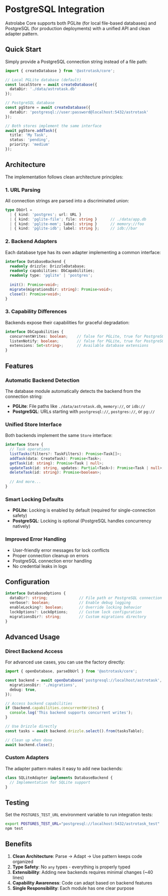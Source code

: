 # PostgreSQL Integration

Astrolabe Core supports both PGLite (for local file-based databases) and PostgreSQL (for production deployments) with a unified API and clean adapter pattern.

## Quick Start

Simply provide a PostgreSQL connection string instead of a file path:

```typescript
import { createDatabase } from '@astrotask/core';

// Local PGLite database (default)
const localStore = await createDatabase({
  dataDir: './data/astrotask.db'
});

// PostgreSQL database
const pgStore = await createDatabase({
  dataDir: 'postgresql://user:password@localhost:5432/astrotask'
});

// Both stores implement the same interface
await pgStore.addTask({
  title: 'My Task',
  status: 'pending',
  priority: 'medium'
});
```

## Architecture

The implementation follows clean architecture principles:

### 1. URL Parsing

All connection strings are parsed into a discriminated union:

```typescript
type DbUrl =
  | { kind: 'postgres'; url: URL }
  | { kind: 'pglite-file'; file: string }      // ./data/app.db
  | { kind: 'pglite-mem'; label: string }      // memory://foo
  | { kind: 'pglite-idb'; label: string };     // idb://bar
```

### 2. Backend Adapters

Each database type has its own adapter implementing a common interface:

```typescript
interface DatabaseBackend {
  readonly drizzle: DrizzleDatabase;
  readonly capabilities: DbCapabilities;
  readonly type: 'pglite' | 'postgres';
  
  init(): Promise<void>;
  migrate(migrationsDir: string): Promise<void>;
  close(): Promise<void>;
}
```

### 3. Capability Differences

Backends expose their capabilities for graceful degradation:

```typescript
interface DbCapabilities {
  concurrentWrites: boolean;    // false for PGLite, true for PostgreSQL
  listenNotify: boolean;        // false for PGLite, true for PostgreSQL
  extensions: Set<string>;      // Available database extensions
}
```

## Features

### Automatic Backend Detection

The database module automatically detects the backend from the connection string:

- **PGLite**: File paths like `./data/astrotask.db`, `memory://`, or `idb://`
- **PostgreSQL**: URLs starting with `postgresql://`, `postgres://`, or `pg://`

### Unified Store Interface

Both backends implement the same `Store` interface:

```typescript
interface Store {
  // Task operations
  listTasks(filters?: TaskFilters): Promise<Task[]>;
  addTask(data: CreateTask): Promise<Task>;
  getTask(id: string): Promise<Task | null>;
  updateTask(id: string, updates: Partial<Task>): Promise<Task | null>;
  deleteTask(id: string): Promise<boolean>;
  
  // And more...
}
```

### Smart Locking Defaults

- **PGLite**: Locking is enabled by default (required for single-connection safety)
- **PostgreSQL**: Locking is optional (PostgreSQL handles concurrency natively)

### Improved Error Handling

- User-friendly error messages for lock conflicts
- Proper connection cleanup on errors
- PostgreSQL connection error handling
- No credential leaks in logs

## Configuration

```typescript
interface DatabaseOptions {
  dataDir?: string;              // File path or PostgreSQL connection string
  verbose?: boolean;             // Enable debug logging
  enableLocking?: boolean;       // Override locking behavior
  lockOptions?: LockOptions;     // Custom lock configuration
  migrationsDir?: string;        // Custom migrations directory
}
```

## Advanced Usage

### Direct Backend Access

For advanced use cases, you can use the factory directly:

```typescript
import { openDatabase, parseDbUrl } from '@astrotask/core';

const backend = await openDatabase('postgresql://localhost/astrotask', {
  migrationsDir: './migrations',
  debug: true,
});

// Access backend capabilities
if (backend.capabilities.concurrentWrites) {
  console.log('This backend supports concurrent writes');
}

// Use Drizzle directly
const tasks = await backend.drizzle.select().from(tasksTable);

// Clean up when done
await backend.close();
```

### Custom Adapters

The adapter pattern makes it easy to add new backends:

```typescript
class SQLiteAdapter implements DatabaseBackend {
  // Implementation for SQLite support
}
```

## Testing

Set the `POSTGRES_TEST_URL` environment variable to run integration tests:

```bash
export POSTGRES_TEST_URL="postgresql://localhost:5432/astrotask_test"
npm test
```

## Benefits

1. **Clean Architecture**: Parse → Adapt → Use pattern keeps code organized
2. **Type Safety**: No `any` types - everything is properly typed
3. **Extensibility**: Adding new backends requires minimal changes (~40 lines)
4. **Capability Awareness**: Code can adapt based on backend features
5. **Single Responsibility**: Each module has one clear purpose 
